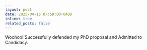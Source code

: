 ```yaml
---
layout: post
date: 2025-04-15 07:59:00-0400
inline: true
related_posts: false
---
```


Woohoo! Successfully defended my PhD proposal and Admitted to Candidacy.
